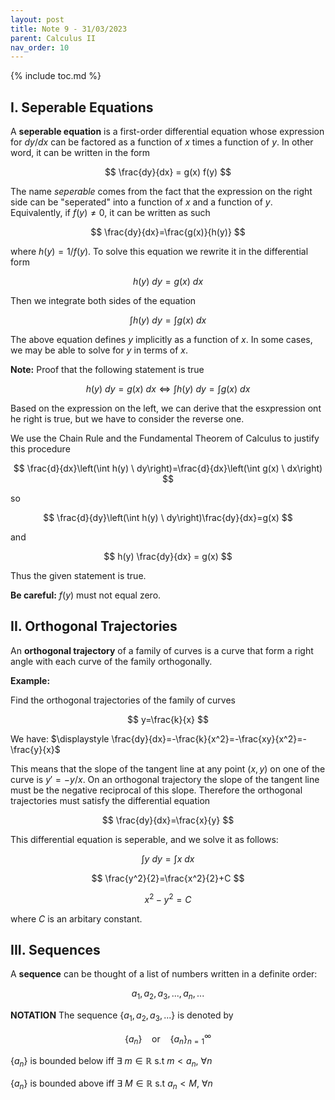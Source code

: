 ```yaml
---
layout: post
title: Note 9 - 31/03/2023
parent: Calculus II
nav_order: 10
---
```


{% include toc.md %}

## I. Seperable Equations
A **seperable equation** is a first-order differential equation whose expression for $dy/dx$ can be factored as a function of $x$ times a function of $y$. In other word, it can be written in the form

$$
\frac{dy}{dx} = g(x) f(y)    
$$

The name _seperable_ comes from the fact that the expression on the right side can be "seperated" into a function of $x$ and a function of $y$. Equivalently, if $f(y)\neq0$, it can be written as such

$$
\frac{dy}{dx}=\frac{g(x)}{h(y)}
$$

where $h(y)=1/f(y)$. To solve this equation we rewrite it in the differential form

$$
h(y) \ dy = g(x) \ dx
$$

Then we integrate both sides of the equation

$$
\int h(y) \ dy = \int g(x) \ dx
$$

The above equation defines $y$ implicitly as a function of $x$. In some cases, we may be able to solve for $y$ in terms of $x$.

**Note:** Proof that the following statement is true

$$
h(y) \ dy = g(x) \ dx \iff \int h(y) \ dy = \int g(x) \ dx
$$

Based on the expression on the left, we can derive that the esxpression ont he right is true, but we have to consider the reverse one.

We use the Chain Rule and the Fundamental Theorem of Calculus to justify this procedure

$$
\frac{d}{dx}\left(\int h(y) \ dy\right)=\frac{d}{dx}\left(\int g(x) \ dx\right)
$$

so

$$
\frac{d}{dy}\left(\int h(y) \ dy\right)\frac{dy}{dx}=g(x)
$$

and

$$
h(y) \frac{dy}{dx} = g(x)
$$

Thus the given statement is true.

**Be careful:** $f(y)$ must not equal zero.

## II. Orthogonal Trajectories
An **orthogonal trajectory** of a family of curves is a curve that form a right angle with each curve of the family orthogonally.

**Example:**

Find the orthogonal trajectories of the family of curves

$$
y=\frac{k}{x}
$$

We have: $\displaystyle \frac{dy}{dx}=-\frac{k}{x^2}=-\frac{xy}{x^2}=-\frac{y}{x}$

This means that the slope of the tangent line at any point $(x,y)$ on one of the curve is $y'=-y/x$. On an orthogonal trajectory the slope of the tangent line must be the negative reciprocal of this slope. Therefore the orthogonal trajectories must satisfy the differential equation

$$
\frac{dy}{dx}=\frac{x}{y}
$$

This differential equation is seperable, and we solve it as follows:

$$
\int y \ dy=\int x \ dx
$$

$$
\frac{y^2}{2}=\frac{x^2}{2}+C
$$

$$
x^2-y^2=C
$$

where $C$ is an arbitary constant.

## III. Sequences
A **sequence** can be thought of a list of numbers written in a definite order:

$$
a_1, a_2, a_3, ..., a_n, ...
$$

**NOTATION** The sequence $\{a_1,a_2,a_3,...\}$ is denoted by

$$
\{a_n\} \ \ \ \ \text{or} \ \ \ \ \{a_n\}_{n=1}^{\infty}
$$

$\{a_n\}$ is bounded below iff $\exists \ m \in \mathbb{R}$ s.t $m<a_n$, $\forall n$

$\{a_n\}$ is bounded above iff $\exists \ M \in \mathbb{R}$ s.t $a_n<M$, $\forall n$